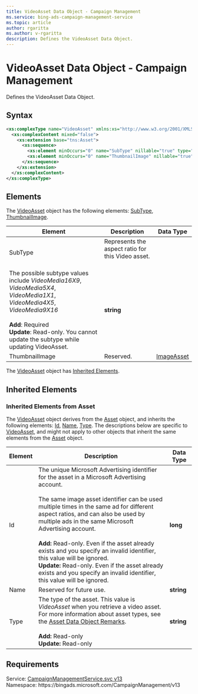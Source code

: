 ```yaml
---
title: VideoAsset Data Object - Campaign Management
ms.service: bing-ads-campaign-management-service
ms.topic: article
author: rgaritta
ms.author: v-rgaritta
description: Defines the VideoAsset Data Object.
---
```

# VideoAsset Data Object - Campaign Management
Defines the VideoAsset Data Object.

## Syntax
```xml
<xs:complexType name="VideoAsset" xmlns:xs="http://www.w3.org/2001/XMLSchema">
  <xs:complexContent mixed="false">
    <xs:extension base="tns:Asset">
      <xs:sequence>
        <xs:element minOccurs="0" name="SubType" nillable="true" type="xs:string" />
        <xs:element minOccurs="0" name="ThumbnailImage" nillable="true" type="tns:ImageAsset" />
      </xs:sequence>
    </xs:extension>
  </xs:complexContent>
</xs:complexType>
```

## <a name="elements"></a>Elements

The [VideoAsset](videoasset.md) object has the following elements: [SubType](#subtype), [ThumbnailImage](#thumbnailimage).

|Element|Description|Data Type|
|-----------|---------------|-------------|
|<a name="subtype"></a>SubType|Represents the aspect ratio for this Video asset.<br/><br/>
The possible subtype values include *VideoMedia16X9*, *VideoMedia5X4*, *VideoMedia1X1*, *VideoMedia4X5*, *VideoMedia9X16*<br/><br/>**Add**: Required<br/>**Update**: Read-only. You cannot update the subtype while updating VideoAsset. |**string**|
|<a name="thumbnailimage"></a>ThumbnailImage|Reserved.|[ImageAsset](imageasset.md)|

The [VideoAsset](videoasset.md) object has [Inherited Elements](#inheritedelements).

## <a name="inheritedelements"></a>Inherited Elements

### <a name="inheritedelementsasset"></a>Inherited Elements from Asset
The [VideoAsset](videoasset.md) object derives from the [Asset](asset.md) object, and inherits the following elements: [Id](#id), [Name](#name), [Type](#type). The descriptions below are specific to [VideoAsset](videoasset.md), and might not apply to other objects that inherit the same elements from the [Asset](asset.md) object.  

|Element|Description|Data Type|
|-----------|---------------|-------------|
|<a name="id"></a>Id|The unique Microsoft Advertising identifier for the asset in a Microsoft Advertising account.<br/><br/>The same image asset identifier can be used multiple times in the same ad for different aspect ratios, and can also be used by multiple ads in the same Microsoft Advertising account.<br/><br/>**Add:** Read-only. Even if the asset already exists and you specify an invalid identifier, this value will be ignored.<br/>**Update:** Read-only. Even if the asset already exists and you specify an invalid identifier, this value will be ignored.|**long**|
|<a name="name"></a>Name|Reserved for future use.|**string**|
|<a name="type"></a>Type|The type of the asset. This value is *VideoAsset* when you retrieve a video asset. For more information about asset types, see the [Asset Data Object Remarks](asset.md#remarks).<br/><br/>**Add:** Read-only<br/>**Update:** Read-only|**string**|

## Requirements
Service: [CampaignManagementService.svc v13](https://campaign.api.bingads.microsoft.com/Api/Advertiser/CampaignManagement/v13/CampaignManagementService.svc)  
Namespace: https\://bingads.microsoft.com/CampaignManagement/v13  

